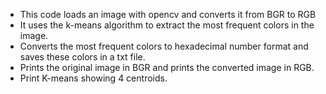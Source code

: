 
   
  *  This code loads an image with opencv and converts it from BGR to RGB
  * It uses the k-means algorithm to extract the most frequent colors in the image.
  * Converts the most frequent colors to hexadecimal number format and saves these colors in a txt file.
  *  Prints the original image in BGR and prints the converted image in RGB.
  * Print K-means showing 4 centroids.
